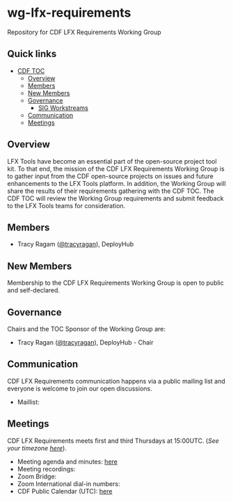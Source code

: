 # wg-lfx-requirements
Repository for CDF LFX Requirements Working Group 

## Quick links

- [CDF TOC](#cdf-interoperability-sig)
  - [Overview](#overview)
  - [Members](#members)
  - [New Members](#new-members)
  - [Governance](#governance)
    - [SIG Workstreams](#sig-workstreams)
  - [Communication](#communication)
  - [Meetings](#meetings)

## Overview

LFX Tools have become an essential part of the open-source project tool kit. To that end, the mission of the CDF LFX Requirements Working Group is to gather input from the CDF open-source projects on issues and future enhancements to the LFX Tools platform. In addition, the Working Group will share the results of their requirements gathering with the CDF TOC. The CDF TOC will review the Working Group requirements and submit feedback to the LFX Tools teams for consideration. 



## Members

* Tracy Ragam ([@tracyragan](https://github.com/tracyragan)), DeployHub


## New Members

Membership to the CDF LFX Requirements Working Group is open to public and self-declared.

## Governance

Chairs and the TOC Sponsor of the Working Group are:

* Tracy Ragan ([@tracyragan](https://github.com/tracyragan)), DeployHub - Chair


## Communication

CDF LFX Requirements communication happens via a public mailing list and everyone is
welcome to join our open discussions.


* Maillist: 


## Meetings

CDF LFX Requirements meets first and third Thursdays at 15:00UTC. (*See your timezone [here](https://time.is/1500_in_UTC)*).

* Meeting agenda and minutes: [here](./docs/meetings.md)
* Meeting recordings: 
* Zoom Bridge: 
* Zoom International dial-in numbers:
* CDF Public Calendar (UTC): [here](https://calendar.google.com/calendar/u/0/embed?src=linuxfoundation.org_mhf0kmgedn67ihni8r129avp24@group.calendar.google.com&ctz=UTC)

